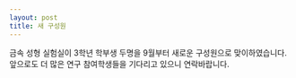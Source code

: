 ```yaml
---
layout: post
title: 새 구성원
---
```


금속 성형 실험실이 3학년 학부생 두명을 9월부터 새로운 구성원으로 맞이하였습니다.
앞으로도 더 많은 연구 참여학생들을 기다리고 있으니 연락바랍니다.

